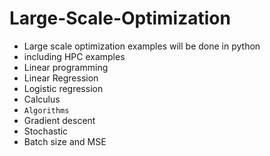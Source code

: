 # Large-Scale-Optimization

* Large scale optimization examples will be done in python
* including HPC examples
* Linear programming
* Linear Regression
* Logistic regression
* Calculus
* `Algorithms`
* Gradient descent
* Stochastic
* Batch size and MSE
